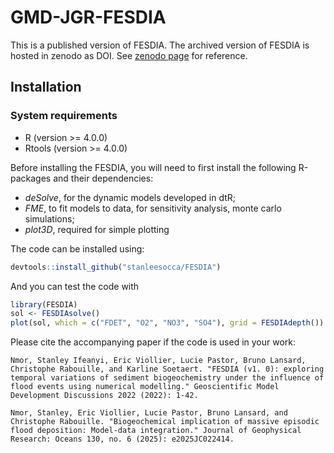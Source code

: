 # GMD-JGR-FESDIA
This is a published version of FESDIA. The archived version of FESDIA is hosted in zenodo as DOI. See [zenodo page](https://doi.org/10.5281/zenodo.15479943) for reference. 

## Installation
### System requirements

- R (version >= 4.0.0)
- Rtools (version >= 4.0.0)

Before installing the FESDIA, you will need to first install the following R-packages and their dependencies:

* *deSolve*, for the dynamic models developed in dtR;
* *FME*, to fit models to data, for sensitivity analysis, monte carlo simulations;
* *plot3D*, required for simple plotting


The code can be installed using: 
```r
devtools::install_github("stanleesocca/FESDIA")
```

And you can test the code with

```r
library(FESDIA)
sol <- FESDIAsolve()
plot(sol, which = c("FDET", "O2", "NO3", "SO4"), grid = FESDIAdepth())
```

Please cite the accompanying paper if the code is used in your work:

```
Nmor, Stanley Ifeanyi, Eric Viollier, Lucie Pastor, Bruno Lansard, Christophe Rabouille, and Karline Soetaert. "FESDIA (v1. 0): exploring temporal variations of sediment biogeochemistry under the influence of flood events using numerical modelling." Geoscientific Model Development Discussions 2022 (2022): 1-42.

Nmor, Stanley, Eric Viollier, Lucie Pastor, Bruno Lansard, and Christophe Rabouille. "Biogeochemical implication of massive episodic flood deposition: Model‐data integration." Journal of Geophysical Research: Oceans 130, no. 6 (2025): e2025JC022414.
```